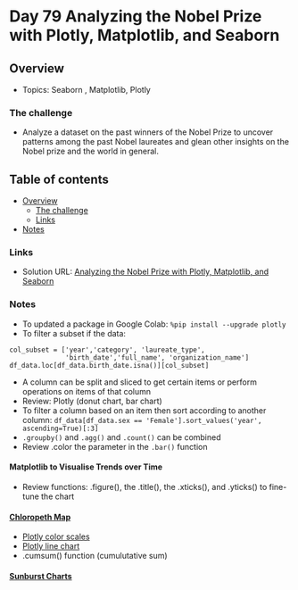 # Day 79 Analyzing the Nobel Prize with Plotly, Matplotlib, and Seaborn

## Overview

- Topics: Seaborn , Matplotlib, Plotly


### The challenge

- Analyze a dataset on the past winners of the Nobel Prize to uncover patterns among the past Nobel laureates and glean other insights on the Nobel prize and the world in general.

## Table of contents

- [Overview](#overview)
  - [The challenge](#the-challenge)
  - [Links](#links)
- [Notes](#notes)

### Links

- Solution URL: [Analyzing the Nobel Prize with Plotly, Matplotlib, and Seaborn](https://github.com/Mikerniker/100_Days_of_Python/tree/main/Day79)


###  Notes

- To updated a package in Google Colab: ```%pip install --upgrade plotly```
- To filter a subset if the data:
```
col_subset = ['year','category', 'laureate_type',
              'birth_date','full_name', 'organization_name']
df_data.loc[df_data.birth_date.isna()][col_subset]
```
- A column can be split and sliced to get certain items or perform operations on items of that column
- Review: Plotly (donut chart, bar chart)
- To filter a column based on an item then sort according to another column:
```df_data[df_data.sex == 'Female'].sort_values('year', ascending=True)[:3]``` 
- ```.groupby()``` and ```.agg()``` and ```.count()``` can be combined
- Review .color the parameter in the ```.bar()``` function

#### Matplotlib to Visualise Trends over Time

- Review functions: .figure(), the .title(), the .xticks(), and .yticks() to fine-tune the chart

#### [Chloropeth Map](https://plotly.com/python/choropleth-maps/)
- [Plotly color scales](https://plotly.com/python/builtin-colorscales/)
- [Plotly line chart](https://plotly.com/python/line-charts/)
- .cumsum() function (cumulutative sum)

#### [Sunburst Charts](https://plotly.com/python/sunburst-charts/)